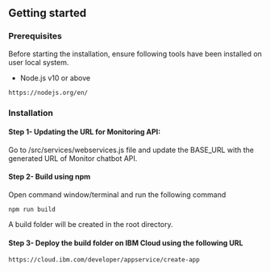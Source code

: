 ## Getting started

### Prerequisites

Before starting the installation, ensure following tools have been installed on user local system. 

- Node.js v10 or above
```
https://nodejs.org/en/
```


### Installation

#### Step 1- Updating the URL for Monitoring API:

Go to /src/services/webservices.js file and update the BASE_URL with the generated URL of Monitor chatbot API.

#### Step 2- Build using npm 

Open command window/terminal and run the following command
```
npm run build
```
A build folder will be created in the root directory.

#### Step 3- Deploy the build folder on IBM Cloud using the following URL 

```
https://cloud.ibm.com/developer/appservice/create-app
```
